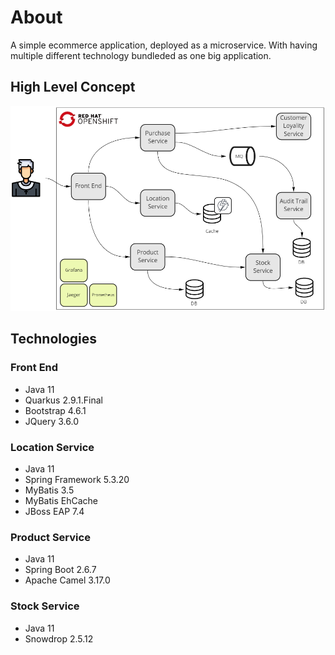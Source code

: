 # About
A simple ecommerce application, deployed as a microservice. With having multiple different technology bundleded as one big application.   

## High Level Concept
![High Level Design](images/microservice-01.png "Title")

## Technologies

### Front End
- Java 11
- Quarkus 2.9.1.Final
- Bootstrap 4.6.1
- JQuery 3.6.0

### Location Service
- Java 11
- Spring Framework 5.3.20
- MyBatis 3.5
- MyBatis EhCache
- JBoss EAP 7.4

### Product Service
- Java 11
- Spring Boot 2.6.7
- Apache Camel 3.17.0

### Stock Service
- Java 11
- Snowdrop 2.5.12

